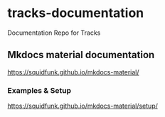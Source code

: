 # tracks-documentation
Documentation Repo for Tracks


## Mkdocs material documentation
https://squidfunk.github.io/mkdocs-material/


### Examples & Setup

https://squidfunk.github.io/mkdocs-material/setup/

